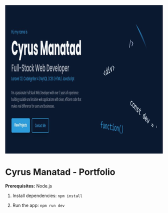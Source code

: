 <div align="center">
<img width="1200" height="475" alt="profile banner" src="https://github.com/cyrusmanatad/portfolio/blob/main/assets/ui-hero.JPG" />
</div>

# Cyrus Manatad - Portfolio

<!-- This contains everything you need to run your app locally. -->

<!-- View your app in AI Studio: https://ai.studio/apps/drive/1VrHiEiUiwAdryti8P7FMekrchUFsvUki -->

<!-- ## Run Locally -->

**Prerequisites:**  Node.js


1. Install dependencies:
   `npm install`
<!-- 2. Set the `GEMINI_API_KEY` in [.env.local](.env.local) to your Gemini API key -->
2. Run the app:
   `npm run dev`

